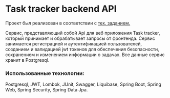 <h1>Task tracker backend API</h1>
<p>
  Проект был реализован в соответствии с 
  <a href="https://zhukovsd.github.io/java-backend-learning-course/projects/task-tracker/">
     тех. заданием.
  </a>
</p>
<p>
   Сервис, представляющий собой Api для веб приложения Task tracker, который принимает и обрабатывает 
   запросы от фронтенда. Сервис занимается регистрацией и аутентификацией пользователей, созданием и 
   валидацией jwt токенов для обеспечения безопасности, сохранением и изменением информации о задачах. 
   Все данные сервис хранит в Postgresql.
</p>
<h3>Использованные технологии:</h3>
<p>
  Postgresql, JWT, Lombok, JUnit, Swagger, Liquibase, Spring Boot, Spring Web, Spring Security, Spring Data Jpa.
</p>
